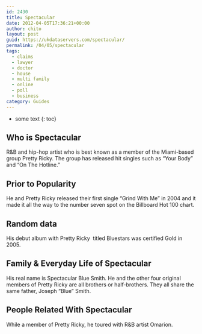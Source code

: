 ```yaml
---
id: 2430
title: Spectacular
date: 2012-04-05T17:36:21+00:00
author: chito
layout: post
guid: https://ukdataservers.com/spectacular/
permalink: /04/05/spectacular
tags:
  - claims
  - lawyer
  - doctor
  - house
  - multi family
  - online
  - poll
  - business
category: Guides
---
```


* some text
{: toc}
          
          
## Who is  Spectacular
                  
                  
                  
R&B and hip-hop artist who is best known as a member of the Miami-based group Pretty Ricky. The group has released hit singles such as &#8220;Your Body&#8221; and &#8220;On The Hotline.&#8221;
                  
                
                
                
## Prior to Popularity 
                  
                  
                  
He and Pretty Ricky released their first single &#8220;Grind With Me&#8221; in 2004 and it made it all the way to the number seven spot on the Billboard Hot 100 chart.
                  
                
                
                
## Random data 
                  
                  
                  
His debut album with Pretty Ricky  titled Bluestars was certified Gold in 2005.
                  
                
                
                
## Family & Everyday Life of Spectacular
                  
                  
                  
His real name is Spectacular Blue Smith. He and the other four original members of Pretty Ricky are all brothers or half-brothers. They all share the same father, Joseph &#8220;Blue&#8221; Smith.
                  
                
                
                
## People Related With  Spectacular
                  
                  
                  
While a member of Pretty Ricky, he toured with R&B artist Omarion.
                  
                
              
            
          
          
          
    
    
  
